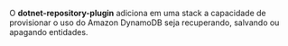 O **dotnet-repository-plugin** adiciona em uma stack a capacidade de provisionar o uso do Amazon DynamoDB seja recuperando, salvando ou apagando entidades.